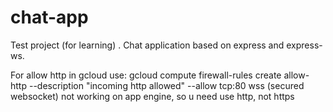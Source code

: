 # chat-app

Test project (for learning) . Chat application based on express and express-ws.


For allow http in gcloud use:
gcloud compute firewall-rules create allow-http --description "incoming http allowed" --allow tcp:80
wss (secured websocket) not working on app engine, so u need use http, not https
